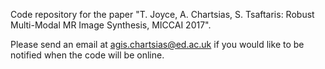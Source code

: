 Code repository for the paper "T. Joyce, A. Chartsias, S. Tsaftaris: Robust Multi-Modal MR Image Synthesis, MICCAI 2017". 

Please send an email at agis.chartsias@ed.ac.uk if you would like to be notified when the code will be online.
